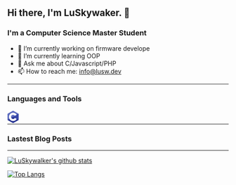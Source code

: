 ## Hi there, I'm LuSkywaker. 👋

### I'm a Computer Science Master Student
- 🔭 I’m currently working on firmware develope
- 🌱 I’m currently learning OOP
- 💬 Ask me about C/Javascript/PHP
- 📫 How to reach me: [info@lusw.dev](mailto:info@lusw.dev)

---

### Languages and Tools
<img align="left" alt="Visual Studio Code" width="26px" src="https://raw.githubusercontent.com/luswdev/luswdev/master/c.png" />
<br>

---

### Lastest Blog Posts
<!-- BLOG-POST-LIST:START -->
<!-- BLOG-POST-LIST:END -->

---

[![LuSkywalker's github stats](https://github-readme-stats.vercel.app/api?username=luswdev&theme=vue&show_icons=true)](https://github.com/anuraghazra/github-readme-stats)

[![Top Langs](https://github-readme-stats.vercel.app/api/top-langs/?username=luswdev&layout=compact)](https://github.com/anuraghazra/github-readme-stats)
